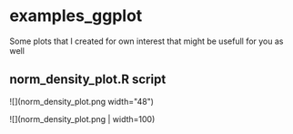 
# examples_ggplot

Some plots that I created for own interest that might be usefull for you as well

## norm_density_plot.R script



![](norm_density_plot.png width="48")

![](norm_density_plot.png | width=100)



        
      